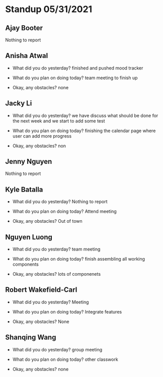 # Standup 05/31/2021

## **Ajay Booter**

Nothing to report

## **Anisha Atwal**

- What did you do yesterday? finished and pushed mood tracker

- What do you plan on doing today? team meeting to finish up

- Okay, any obstacles? none

## **Jacky Li**

- What did you do yesterday? we have discuss what should be done for the next
  week and we start to add some test

- What do you plan on doing today? finishing the calendar page where user can
  add more progress

- Okay, any obstacles? non

## **Jenny Nguyen**

Nothing to report

## **Kyle Batalla**

- What did you do yesterday? Nothing to report

- What do you plan on doing today? Attend meeting

- Okay, any obstacles? Out of town

## **Nguyen Luong**

- What did you do yesterday? team meeting

- What do you plan on doing today? finish assembling all working components

- Okay, any obstacles? lots of componenets

## **Robert Wakefield-Carl**

- What did you do yesterday? Meeting

- What do you plan on doing today? Integrate features

- Okay, any obstacles? None

## **Shanqing Wang**

- What did you do yesterday? group meeting

- What do you plan on doing today? other classwork

- Okay, any obstacles? none
